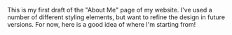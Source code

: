 This is my first draft of the "About Me" page of my website. I've used a number of different styling elements, but want to refine the design in future versions. For now, here is a good idea of where I'm starting from!